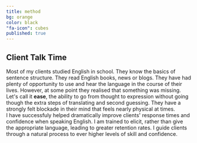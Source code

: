 ```yaml
---
title: method
bg: orange
color: black
"fa-icon": cubes
published: true
---
```



## Client Talk Time
Most of my clients studied English in school. They know the basics of sentence structure. They read English books, news or blogs. They have had plenty of opportunity to use and hear the language in the course of their lives. However, at some point they realised that something was missing. Let's call it **ease**, the ability to go from thought to expression without going though the extra steps of translating and second guessing. They have a strongly felt blockade in their mind that feels nearly physical at times.  
I have successfuly helped dramatically improve clients' response times and confidence when speaking English. I am trained to elicit, rather than give the appropriate language, leading to greater retention rates. I guide clients through a natural process to ever higher levels of skill and confidence.
